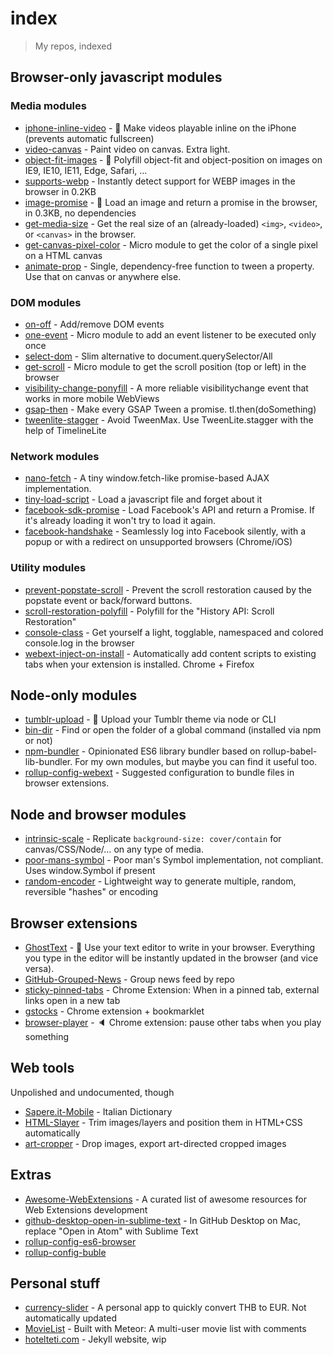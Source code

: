 # index

> My repos, indexed

## Browser-only javascript modules

### Media modules

* [iphone-inline-video](https://github.com/bfred-it/iphone-inline-video) - 📱 Make videos playable inline on the iPhone (prevents automatic fullscreen)
* [video-canvas](https://github.com/bfred-it/video-canvas) - Paint video on canvas. Extra light.
* [object-fit-images](https://github.com/bfred-it/object-fit-images) - 🗻 Polyfill object-fit and object-position on images on IE9, IE10, IE11, Edge, Safari, ...
* [supports-webp](https://github.com/bfred-it/supports-webp) - Instantly detect support for WEBP images in the browser in 0.2KB
* [image-promise](https://github.com/bfred-it/image-promise) - 🌄 Load an image and return a promise in the browser, in 0.3KB, no dependencies
* [get-media-size](https://github.com/bfred-it/get-media-size) - Get the real size of an (already-loaded) `<img>`, `<video>`, or `<canvas>` in the browser.
* [get-canvas-pixel-color](https://github.com/bfred-it/get-canvas-pixel-color) - Micro module to get the color of a single pixel on a HTML canvas
* [animate-prop](https://github.com/bfred-it/animate-prop) - Single, dependency-free function to tween a property. Use that on canvas or anywhere else.

### DOM modules

* [on-off](https://github.com/bfred-it/on-off) - Add/remove DOM events
* [one-event](https://github.com/bfred-it/one-event) - Micro module to add an event listener to be executed only once
* [select-dom](https://github.com/bfred-it/select-dom) - Slim alternative to document.querySelector/All
* [get-scroll](https://github.com/bfred-it/get-scroll) - Micro module to get the scroll position (top or left) in the browser
* [visibility-change-ponyfill](https://github.com/bfred-it/visibility-change-ponyfill) - A more reliable visibilitychange event that works in more mobile WebViews
* [gsap-then](https://github.com/bfred-it/gsap-then) - Make every GSAP Tween a promise. tl.then(doSomething)
* [tweenlite-stagger](https://github.com/bfred-it/tweenlite-stagger) - Avoid TweenMax. Use TweenLite.stagger with the help of TimelineLite

### Network modules

* [nano-fetch](https://github.com/bfred-it/nano-fetch) - A tiny window.fetch-like promise-based AJAX implementation.
* [tiny-load-script](https://github.com/bfred-it/tiny-load-script) - Load a javascript file and forget about it
* [facebook-sdk-promise](https://github.com/bfred-it/facebook-sdk-promise) - Load Facebook's API and return a Promise. If it's already loading it won't try to load it again.
* [facebook-handshake](https://github.com/bfred-it/facebook-handshake) - Seamlessly log into Facebook silently, with a popup or with a redirect on unsupported browsers (Chrome/iOS)

### Utility modules

* [prevent-popstate-scroll](https://github.com/bfred-it/prevent-popstate-scroll) - Prevent the scroll restoration caused by the popstate event or back/forward buttons.
* [scroll-restoration-polyfill](https://github.com/bfred-it/scroll-restoration-polyfill) - Polyfill for the "History API: Scroll Restoration"
* [console-class](https://github.com/bfred-it/console-class) - Get yourself a light, togglable, namespaced and colored console.log in the browser
* [webext-inject-on-install](https://github.com/bfred-it/webext-inject-on-install) - Automatically add content scripts to existing tabs when your extension is installed. Chrome + Firefox

## Node-only modules

* [tumblr-upload](https://github.com/bfred-it/tumblr-upload) - 🚡 Upload your Tumblr theme via node or CLI
* [bin-dir](https://github.com/bfred-it/bin-dir) - Find or open the folder of a global command (installed via npm or not)
* [npm-bundler](https://github.com/bfred-it/npm-bundler) - Opinionated ES6 library bundler based on rollup-babel-lib-bundler. For my own modules, but maybe you can find it useful too.
* [rollup-config-webext](https://github.com/bfred-it/webext-inject-on-install) - Suggested configuration to bundle files in browser extensions.

## Node and browser modules

* [intrinsic-scale](https://github.com/bfred-it/intrinsic-scale) - Replicate `background-size: cover/contain` for canvas/CSS/Node/… on any type of media.
* [poor-mans-symbol](https://github.com/bfred-it/poor-mans-symbol) - Poor man's Symbol implementation, not compliant. Uses window.Symbol if present
* [random-encoder](https://github.com/bfred-it/random-encoder) - Lightweight way to generate multiple, random, reversible "hashes" or encoding

## Browser extensions

* [GhostText](https://github.com/GhostText/GhostText) - :ghost: Use your text editor to write in your browser. Everything you type in the editor will be instantly updated in the browser (and vice versa).
* [GitHub-Grouped-News](https://github.com/bfred-it/GitHub-Grouped-News) - Group news feed by repo
* [sticky-pinned-tabs](https://github.com/bfred-it/sticky-pinned-tabs) - Chrome Extension: When in a pinned tab, external links open in a new tab
* [gstocks](https://github.com/bfred-it/gstocks) - Chrome extension + bookmarklet
* [browser-player](https://github.com/bfred-it/browser-player) - 🔈 Chrome extension: pause other tabs when you play something

## Web tools

Unpolished and undocumented, though

* [Sapere.it-Mobile](https://github.com/bfred-it/Sapere.it-Mobile) - Italian Dictionary
* [HTML-Slayer](https://github.com/bfred-it/HTML-Slayer) - Trim images/layers and position them in HTML+CSS automatically
* [art-cropper](https://github.com/bfred-it/art-cropper) - Drop images, export art-directed cropped images

## Extras

* [Awesome-WebExtensions](https://github.com/bfred-it/Awesome-WebExtensions) - A curated list of awesome resources for Web Extensions development
* [github-desktop-open-in-sublime-text](https://github.com/bfred-it/github-desktop-open-in-sublime-text) - In GitHub Desktop on Mac, replace "Open in Atom" with Sublime Text
* [rollup-config-es6-browser](https://github.com/bfred-it/rollup-config-es6-browser)
* [rollup-config-buble](https://github.com/bfred-it/rollup-config-buble)

## Personal stuff

* [currency-slider](https://github.com/bfred-it/currency-slider) - A personal app to quickly convert THB to EUR. Not automatically updated
* [MovieList](https://github.com/bfred-it/MovieList) - Built with Meteor: A multi-user movie list with comments
* [hotelteti.com](https://github.com/bfred-it/hotelteti.com) - Jekyll website, wip

